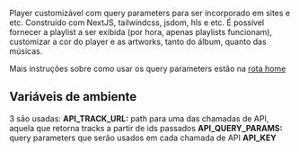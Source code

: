 Player customizável com query parameters para ser incorporado em sites e etc. Construído com NextJS, tailwindcss, jsdom, hls e etc. É possível fornecer a playlist a ser exibida  (por hora, apenas playlists funcionam), customizar a cor do player e as artworks, tanto do álbum, quanto das músicas.

Mais instruções sobre como usar os query parameters estão na [rota home](https://soundplayer.vercel.app/)

## Variáveis de ambiente

3 são usadas:
**API_TRACK_URL:** path para uma das chamadas de API, aquela que retorna tracks a partir de ids passados
**API_QUERY_PARAMS:** query parameters que serão usados em cada chamada de API
**API_KEY**